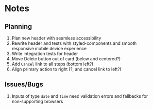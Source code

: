 # Notes

## Planning
1. Plan new header with seamless accessibility
1. Rewrite header and tests with styled-components and smooth responsive mobile device experience 
1. Write integration tests for header
1. Move Delete button out of card (below and centered?)
1. Add `Cancel` link to all steps (bottom left?)
1. Align primary action to right (?, and cancel link to left?)

## Issues/Bugs
1. Inputs of type `date` and `time` need validation errors and fallbacks for non-supporting browsers
